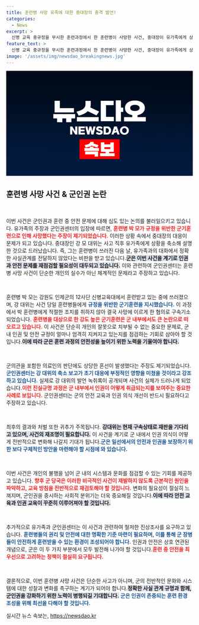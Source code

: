 ```yaml
---
title: 훈련병 사망 유족에 대한 중대장의 충격 발언!
categories:
  - News
excerpt: >
  신병 교육 중규정을 무시한 훈련과정에서 한 훈련병이 사망한 사건, 중대장이 유가족에게 상황을 축소 설명한 녹취록이 공개되었습니다. 군인권센터는 진실을 은폐하려는 시도가 사망의 원인으로 작용했음을 주장했습니다.
feature_text: >
  신병 교육 중규정을 무시한 훈련과정에서 한 훈련병이 사망한 사건, 중대장이 유가족에게 상황을 축소 설명한 녹취록이 공개되었습니다. 군인권센터는 진실을 은폐하려는 시도가 사망의 원인으로 작용했음을 주장했습니다.
image: '/assets/img/newsdao_breakingnews.jpg'
---
```


<p><img src="/assets/img/newsdao_breakingnews.jpg" alt="koreaapp 속보" /></p>

<h2 data-ke-size="size26">훈련병 사망 사건 & 군인권 논란</h2>

<p data-ke-size="size16">&nbsp;</p>

<p>이번 사건은 군인권과 훈련 중 안전 문제에 대해 심도 있는 논의를 불러일으키고 있습니다. 유가족의 주장과 군인권센터의 입장에 따르면, <b><span style="color: #ee2323;">훈련병 박 모가 규정을 위반한 군기훈련으로 인해 사망했다는 주장이 제기되었습니다.</span></b> 이러한 상황 속에서 중대장의 대응이 문제가 되고 있습니다. 중대장인 강 모 대위는 사고 직후 유가족에게 상황을 축소해 설명한 것으로 드러났습니다. 즉, 그는 훈련병이 쓰러진 다음 날, 유가족과의 대화에서 정확한 사실관계를 전달하지 않았다는 비판을 받고 있습니다.<b><span style="background-color: #21538527;">군은 이번 사건을 계기로 인권과 안전 문제를 재점검할 필요성이 대두되고 있습니다.</span></b> 이와 관련하여 군인권센터는 훈련병 사망 사건이 단순한 개인의 실수가 아닌 체계적인 문제라고 주장하고 있습니다.   </p>

<p data-ke-size="size16">&nbsp;</p>

<p>훈련병 박 모는 강원도 인제군의 12사단 신병교육대에서 훈련받고 있는 중에 쓰러졌으며, 강 대위는 사건 당일 훈련병들에게 <b><span style="color: #1a5490;">규정을 위반한 군기훈련을 지시했습니다.</span></b> 이 과정에서 박 훈련병에게 적절한 조치를 취하지 않아 결국 사망에 이르게 한 혐의로 구속기소 되었습니다. <b><span style="color: #ee2323;">훈련병을 대상으로 한 강도 높은 군기훈련은 군 내부에서도 큰 논란으로 떠오르고 있습니다.</span></b> 이 사건은 단순히 개인의 잘못으로 치부될 수 없는 중요한 문제로, 군 내 인권 및 안전 규정이 얼마나 엄격히 지켜지고 있는지를 점검하는 기회로 삼아야 할 것입니다.<b><span style="background-color: #21538527;">이에 따라 군은 훈련 과정의 안전성을 높이기 위한 노력을 기울여야 합니다.</span></b></p>

<p data-ke-size="size16">&nbsp;</p>

<p>군의관을 포함한 의료인의 판단에도 상당한 혼선이 발생했다는 주장도 제기되었습니다. <b><span style="color: #1a5490;">군인권센터는 강 대위의 축소 보고가 초기 대응에 부정적인 영향을 미쳤을 것이라고 강조하고 있습니다.</span></b> 실제로 강 대위의 발언 녹취록이 공개되며 사건의 실체가 드러나게 되었습니다.<b><span style="color: #ee2323;">이런 진실규명 과정은 군 내부에서 인권이 어떻게 취급되는지를 보여주는 중요한 사례로 보입니다.</span></b> 군인권센터는 군의 안전 교육과 인권 의식 개선이 반드시 필요하다고 주장하고 있습니다.   </p>

<p data-ke-size="size16">&nbsp;</p>

<p>최후의 결과와 처벌 또한 귀추가 주목됩니다. <b><span style="background-color: #21538527;">강대위는 현재 구속상태로 재판을 기다리고 있으며, 사건의 재조명이 필요합니다.</span></b> 이 사건을 계기로 군 내에서 인권 의식이 어떻게 전반적으로 변화해 나갈지 기대가 됩니다.<b><span style="color: #1a5490;">군은 일선에서의 안전과 인권을 보장하기 위한 보다 구체적인 방안을 마련해야 할 시점에 와 있습니다.</span></b>   </p>

<p data-ke-size="size16">&nbsp;</p>

<p>이번 사건은 개인의 불행을 넘어 군 내의 시스템과 문화를 점검할 수 있는 기회를 제공하고 있습니다. <b><span style="color: #ee2323;">향후 군 당국은 이러한 비극적인 사건이 재발하지 않도록 근본적인 원인을 파악하고, 교육 방침을 전반적으로 재검토해야 할 것입니다.</span></b> 변화의 필요성이 절실히 느껴지며, 군인권을 중시하는 사회적 분위기는 더욱 중요해질 것입니다.<b><span style="background-color: #21538527;">이에 따라 안전 교육과 인권 교육이 꾸준히 이루어져야 할 것입니다.</span></b></p>

<p data-ke-size="size16">&nbsp;</p>

<p>추가적으로 유가족과 군인권센터는 이 사건과 관련하여 철저한 진상조사를 요구하고 있습니다. <b><span style="color: #1a5490;">훈련병들의 권리 및 안전에 대한 명확한 기준 마련이 필요하며, 이를 통해 군 장병들이 안전하게 훈련받을 수 있는 환경이 조성되어야 합니다.</span></b> 인권과 안전은 상호 연관된 개념으로, 군은 이 두 가지 부분에서 모두 발전해 나가야 할 것입니다.<b><span style="color: #ee2323;">훈련 중 안전을 최우선으로 고려하는 정책이 절실히 요구됩니다.</span></b>   </p>

<p data-ke-size="size16">&nbsp;</p>

<p>결론적으로, 이번 훈련병 사망 사건은 단순한 사고가 아니며, 군의 전반적인 문화와 시스템에 대한 성찰과 변화를 촉구하는 계기가 되어야 합니다.<b><span style="background-color: #21538527;">정확한 사실 관계 규명과 함께, 군인권을 강화하기 위한 노력이 병행되길 기대합니다.</span></b> <b><span style="color: #1a5490;">군은 인권이 존중되는 훈련 환경 조성을 위해 최선을 다해야 할 것입니다.</span></b></p>
실시간 뉴스 속보는, <a href="https://newsdao.kr" rel="dofollow">https://newsdao.kr</a>


